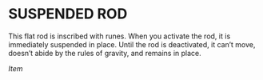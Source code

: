 ﻿# SUSPENDED ROD

This flat rod is inscribed with runes. When you activate the rod, it is immediately suspended in place. Until the rod is deactivated, it can’t move, doesn’t abide by the rules of gravity, and remains in place.

*Item*
